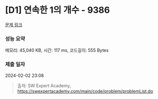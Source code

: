 # [D1] 연속한 1의 개수 - 9386 

[문제 링크](https://swexpertacademy.com/main/code/problem/problemDetail.do?contestProbId=AXALDUIq97oDFASI) 

### 성능 요약

메모리: 45,040 KB, 시간: 117 ms, 코드길이: 555 Bytes

### 제출 일자

2024-02-02 23:08



> 출처: SW Expert Academy, https://swexpertacademy.com/main/code/problem/problemList.do